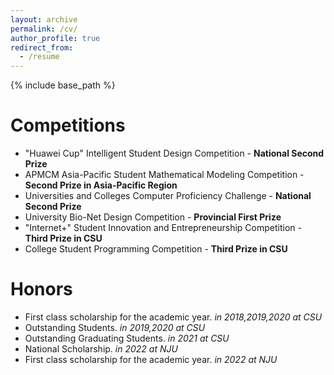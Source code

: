 ```yaml
---
layout: archive
permalink: /cv/
author_profile: true
redirect_from:
  - /resume
---
```


{% include base_path %}

Competitions
======
* "Huawei Cup" Intelligent Student Design Competition - **National Second Prize**
* APMCM Asia-Pacific Student Mathematical Modeling Competition - **Second Prize in Asia-Pacific Region**
* Universities and Colleges Computer Proficiency Challenge - **National Second Prize**
* University Bio-Net Design Competition - **Provincial First Prize**
* "Internet+" Student Innovation and Entrepreneurship Competition - **Third Prize in CSU**
* College Student Programming Competition - **Third Prize in CSU**

Honors
======
* First class scholarship for the academic year. *in 2018,2019,2020 at CSU*
* Outstanding Students. *in 2019,2020 at CSU*
* Outstanding Graduating Students. *in 2021 at CSU*
* National Scholarship. *in 2022 at NJU*
* First class scholarship for the academic year. *in 2022 at NJU*


